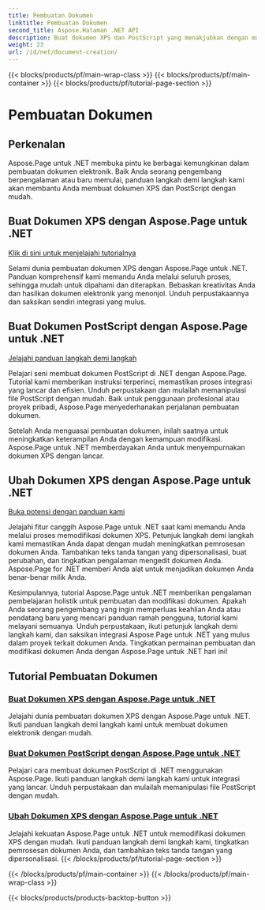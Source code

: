 ```yaml
---
title: Pembuatan Dokumen
linktitle: Pembuatan Dokumen
second_title: Aspose.Halaman .NET API
description: Buat dokumen XPS dan PostScript yang menakjubkan dengan mudah menggunakan Aspose.Page untuk .NET. Jelajahi tutorial pembuatan dan modifikasi dokumen untuk integrasi yang lancar.
weight: 23
url: /id/net/document-creation/
---
```


{{< blocks/products/pf/main-wrap-class >}}
{{< blocks/products/pf/main-container >}}
{{< blocks/products/pf/tutorial-page-section >}}

# Pembuatan Dokumen

## Perkenalan

Aspose.Page untuk .NET membuka pintu ke berbagai kemungkinan dalam pembuatan dokumen elektronik. Baik Anda seorang pengembang berpengalaman atau baru memulai, panduan langkah demi langkah kami akan membantu Anda membuat dokumen XPS dan PostScript dengan mudah.

## Buat Dokumen XPS dengan Aspose.Page untuk .NET
[Klik di sini untuk menjelajahi tutorialnya](./create-xps-document/)

Selami dunia pembuatan dokumen XPS dengan Aspose.Page untuk .NET. Panduan komprehensif kami memandu Anda melalui seluruh proses, sehingga mudah untuk dipahami dan diterapkan. Bebaskan kreativitas Anda dan hasilkan dokumen elektronik yang menonjol. Unduh perpustakaannya dan saksikan sendiri integrasi yang mulus.

## Buat Dokumen PostScript dengan Aspose.Page untuk .NET
[Jelajahi panduan langkah demi langkah](./create-postscript-document/)

Pelajari seni membuat dokumen PostScript di .NET dengan Aspose.Page. Tutorial kami memberikan instruksi terperinci, memastikan proses integrasi yang lancar dan efisien. Unduh perpustakaan dan mulailah memanipulasi file PostScript dengan mudah. Baik untuk penggunaan profesional atau proyek pribadi, Aspose.Page menyederhanakan perjalanan pembuatan dokumen.

Setelah Anda menguasai pembuatan dokumen, inilah saatnya untuk meningkatkan keterampilan Anda dengan kemampuan modifikasi. Aspose.Page untuk .NET memberdayakan Anda untuk menyempurnakan dokumen XPS dengan lancar.

## Ubah Dokumen XPS dengan Aspose.Page untuk .NET
[Buka potensi dengan panduan kami](./modify-xps-document/)

Jelajahi fitur canggih Aspose.Page untuk .NET saat kami memandu Anda melalui proses memodifikasi dokumen XPS. Petunjuk langkah demi langkah kami memastikan Anda dapat dengan mudah meningkatkan pemrosesan dokumen Anda. Tambahkan teks tanda tangan yang dipersonalisasi, buat perubahan, dan tingkatkan pengalaman mengedit dokumen Anda. Aspose.Page for .NET memberi Anda alat untuk menjadikan dokumen Anda benar-benar milik Anda.

Kesimpulannya, tutorial Aspose.Page untuk .NET memberikan pengalaman pembelajaran holistik untuk pembuatan dan modifikasi dokumen. Apakah Anda seorang pengembang yang ingin memperluas keahlian Anda atau pendatang baru yang mencari panduan ramah pengguna, tutorial kami melayani semuanya. Unduh perpustakaan, ikuti petunjuk langkah demi langkah kami, dan saksikan integrasi Aspose.Page untuk .NET yang mulus dalam proyek terkait dokumen Anda. Tingkatkan permainan pembuatan dan modifikasi dokumen Anda dengan Aspose.Page untuk .NET hari ini!
## Tutorial Pembuatan Dokumen
### [Buat Dokumen XPS dengan Aspose.Page untuk .NET](./create-xps-document/)
Jelajahi dunia pembuatan dokumen XPS dengan Aspose.Page untuk .NET. Ikuti panduan langkah demi langkah kami untuk membuat dokumen elektronik dengan mudah.
### [Buat Dokumen PostScript dengan Aspose.Page untuk .NET](./create-postscript-document/)
Pelajari cara membuat dokumen PostScript di .NET menggunakan Aspose.Page. Ikuti panduan langkah demi langkah kami untuk integrasi yang lancar. Unduh perpustakaan dan mulailah memanipulasi file PostScript dengan mudah.
### [Ubah Dokumen XPS dengan Aspose.Page untuk .NET](./modify-xps-document/)
Jelajahi kekuatan Aspose.Page untuk .NET untuk memodifikasi dokumen XPS dengan mudah. Ikuti panduan langkah demi langkah kami, tingkatkan pemrosesan dokumen Anda, dan tambahkan teks tanda tangan yang dipersonalisasi.
{{< /blocks/products/pf/tutorial-page-section >}}

{{< /blocks/products/pf/main-container >}}
{{< /blocks/products/pf/main-wrap-class >}}

{{< blocks/products/products-backtop-button >}}
